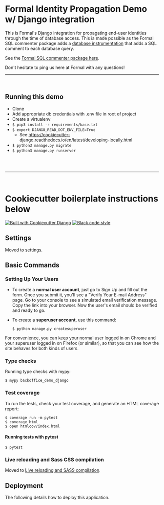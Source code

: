 # Formal Identity Propagation Demo w/ Django integration

This is Formal's Django integration for propagating end-user identities through the time of database access. This ia made possible as the Formal SQL commenter package adds a [database instrumentation](https://docs.djangoproject.com/en/3.2/topics/db/instrumentation/) that adds a SQL comment to each database query.

See the [Formal SQL commenter package here](https://github.com/formalco/sqlcommenter/).

Don't hesitate to ping us here at Formal with any questions!

---
<br/>

## Running this demo
- Clone
- Add appropriate db credentials with .env file in root of project
- Create a virtualenv
- `$ pip3 install -r requirements/base.txt`
- `$ export DJANGO_READ_DOT_ENV_FILE=True`
    - See https://cookiecutter-django.readthedocs.io/en/latest/developing-locally.html    
- `$ python3 manage.py migrate`
- `$ python3 manage.py runserver`
<br/>


<br/>

---
<br/>

# Cookiecutter boilerplate instructions below

[![Built with Cookiecutter Django](https://img.shields.io/badge/built%20with-Cookiecutter%20Django-ff69b4.svg?logo=cookiecutter)](https://github.com/cookiecutter/cookiecutter-django/)
[![Black code style](https://img.shields.io/badge/code%20style-black-000000.svg)](https://github.com/ambv/black)

## Settings

Moved to [settings](http://cookiecutter-django.readthedocs.io/en/latest/settings.html).

## Basic Commands

### Setting Up Your Users

-   To create a **normal user account**, just go to Sign Up and fill out the form. Once you submit it, you'll see a "Verify Your E-mail Address" page. Go to your console to see a simulated email verification message. Copy the link into your browser. Now the user's email should be verified and ready to go.

-   To create a **superuser account**, use this command:

        $ python manage.py createsuperuser

For convenience, you can keep your normal user logged in on Chrome and your superuser logged in on Firefox (or similar), so that you can see how the site behaves for both kinds of users.

### Type checks

Running type checks with mypy:

    $ mypy backoffice_demo_django

### Test coverage

To run the tests, check your test coverage, and generate an HTML coverage report:

    $ coverage run -m pytest
    $ coverage html
    $ open htmlcov/index.html

#### Running tests with pytest

    $ pytest

### Live reloading and Sass CSS compilation

Moved to [Live reloading and SASS compilation](https://cookiecutter-django.readthedocs.io/en/latest/developing-locally.html#sass-compilation-live-reloading).

## Deployment

The following details how to deploy this application.
